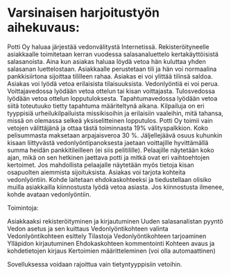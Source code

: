 # Varsinaisen harjoitustyön aihekuvaus:

Potti Oy haluaa järjestää vedonvälitystä Internetissä. Rekisteröityneelle asiakkaalle toimitetaan kerran vuodessa salasanaluettelo kertakäyttöisistä salasanoista. Aina kun asiakas haluaa löydä vetoa hän kuluttaa yhden salasanan luettelostaan. Asiakkaalle perustetaan tili ja hän voi normaalina pankkisiirtona sijoittaa tililleen rahaa. Asiakas ei voi ylittää tilinsä saldoa. Asiakas voi lyödä vetoa erilaisista tilaisuuksista. Vedonlyöntiä ei voi perua. Voittajavedossa lyödään vetoa ottelun tai kisan voittajasta. Tulosvedossa lyödään vetoa ottelun lopputuloksesta. Tapahtumavedossa lyödään vetoa siitä toteutuuko tietty tapahtuma määriteltynä aikana. Kilpailuja on eri tyyppisiä urheilukilpailuista missikisoihin ja erilaisiin vaaleihin, mitä tahansa, missä on olemassa selkeä yksiselitteinen lopputulos. Potti Oy toimii vain vetojen välittäjänä ja ottaa tästä toiminnasta 19% välityspalkkion. Koko pelisummasta maksetaan arpajaisveroa 30 %. Jäljellejäävä osuus kuhunkin kisaan liittyvästä vedonlyöntipanoksesta jaetaan voittajille hyvittämällä summa heidän pankkitileilleen (ei siis pelitilille). Pelaajille näytetään koko ajan, mikä on sen hetkinen jaettava potti ja mitkä ovat eri vaihtoehtojen kertoimet. Jos mahdollista pelaajalle näytetään myös tietoja kisan osapuolten aiemmista sijoituksista. Asiakas voi tarjota kohteita vedonlyöntiin. Kohde laitetaan ehdokaskohteeksi ja tiedustellaan olisiko muilla asiakkailla kiinnostusta lyödä vetoa asiasta. Jos kiinnostusta ilmenee, kohde avataan vedonlyöntiin.

Toimintoja:

Asiakkaaksi rekisteröityminen ja kirjautuminen
Uuden salasanalistan pyyntö
Vedon asetus ja sen kuittaus
Vedonlyöntikohteen valinta
Vedonlyöntikohteen esittely
Tilastoja
Vedonlyöntikohteen tarjoaminen
Ylläpidon kirjautuminen
Ehdokaskohteen kommentointi
Kohteen avaus ja kohdetietojen kirjaus
Kertoimien määritteleminen (voi olla automaattinen)

Sovelluksessa voidaan rajoittua vain tietyntyyppisiin vetoihin.
